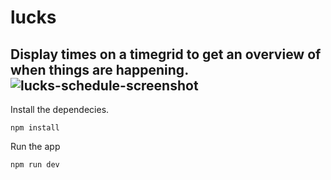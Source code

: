 # lucks

Display times on a timegrid to get an overview of when things are happening.
![lucks-schedule-screenshot](https://user-images.githubusercontent.com/100227838/212060929-467c89c7-f787-4c66-b170-9b6f6eb9b4ff.png)
---
Install the dependecies.
```
npm install
```

Run the app
```
npm run dev
```